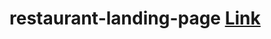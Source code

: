 # restaurant-landing-page [Link](https://65847700818c421df5285e12--dazzling-semolina-7ae7a2.netlify.app/)
